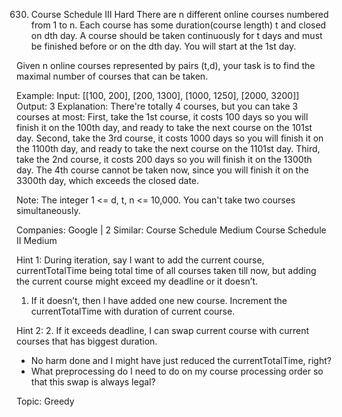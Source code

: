630. Course Schedule III
Hard
There are n different online courses numbered from 1 to n. Each course has some duration(course length) t and closed on dth day. A course should be taken continuously for t days and must be finished before or on the dth day. You will start at the 1st day.

Given n online courses represented by pairs (t,d), your task is to find the maximal number of courses that can be taken.

Example:
Input: [[100, 200], [200, 1300], [1000, 1250], [2000, 3200]]
Output: 3
Explanation: 
There're totally 4 courses, but you can take 3 courses at most:
First, take the 1st course, it costs 100 days so you will finish it on the 100th day, and ready to take the next course on the 101st day.
Second, take the 3rd course, it costs 1000 days so you will finish it on the 1100th day, and ready to take the next course on the 1101st day. 
Third, take the 2nd course, it costs 200 days so you will finish it on the 1300th day. 
The 4th course cannot be taken now, since you will finish it on the 3300th day, which exceeds the closed date.
 

Note:
The integer 1 <= d, t, n <= 10,000.
You can't take two courses simultaneously.

Companies: Google | 2 
Similar: 
Course Schedule Medium
Course Schedule II Medium

Hint 1:
During iteration, say I want to add the current course, currentTotalTime being total time of all courses taken till now, but adding the current course might exceed my deadline or it doesn’t.

1. If it doesn’t, then I have added one new course. Increment the currentTotalTime with duration of current course.

Hint 2:
2. If it exceeds deadline, I can swap current course with current courses that has biggest duration.
* No harm done and I might have just reduced the currentTotalTime, right? 
* What preprocessing do I need to do on my course processing order so that this swap is always legal?

Topic: Greedy
